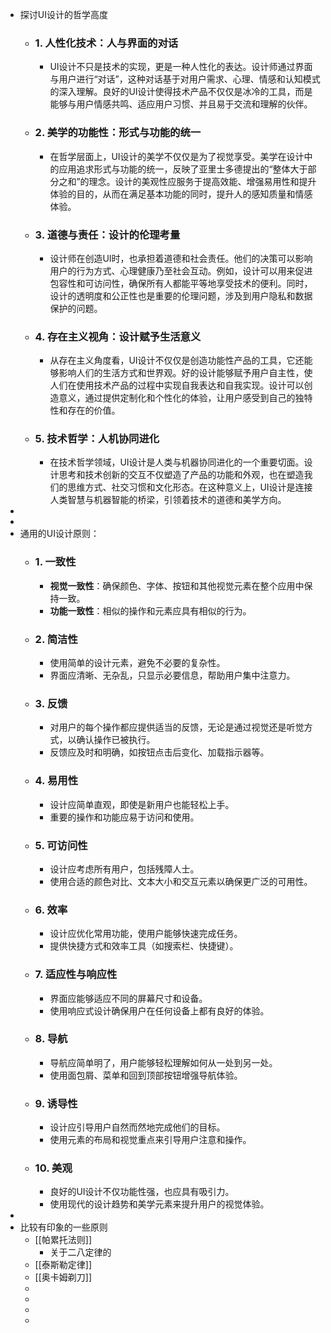- 探讨UI设计的哲学高度
	- ### 1. **人性化技术：人与界面的对话**
		- UI设计不只是技术的实现，更是一种人性化的表达。设计师通过界面与用户进行“对话”，这种对话基于对用户需求、心理、情感和认知模式的深入理解。良好的UI设计使得技术产品不仅仅是冰冷的工具，而是能够与用户情感共鸣、适应用户习惯、并且易于交流和理解的伙伴。
	- ### 2. **美学的功能性：形式与功能的统一**
		- 在哲学层面上，UI设计的美学不仅仅是为了视觉享受。美学在设计中的应用追求形式与功能的统一，反映了亚里士多德提出的“整体大于部分之和”的理念。设计的美观性应服务于提高效能、增强易用性和提升体验的目的，从而在满足基本功能的同时，提升人的感知质量和情感体验。
	- ### 3. **道德与责任：设计的伦理考量**
		- 设计师在创造UI时，也承担着道德和社会责任。他们的决策可以影响用户的行为方式、心理健康乃至社会互动。例如，设计可以用来促进包容性和可访问性，确保所有人都能平等地享受技术的便利。同时，设计的透明度和公正性也是重要的伦理问题，涉及到用户隐私和数据保护的问题。
	- ### 4. **存在主义视角：设计赋予生活意义**
		- 从存在主义角度看，UI设计不仅仅是创造功能性产品的工具，它还能够影响人们的生活方式和世界观。好的设计能够赋予用户自主性，使人们在使用技术产品的过程中实现自我表达和自我实现。设计可以创造意义，通过提供定制化和个性化的体验，让用户感受到自己的独特性和存在的价值。
	- ### 5. **技术哲学：人机协同进化**
		- 在技术哲学领域，UI设计是人类与机器协同进化的一个重要切面。设计思考和技术创新的交互不仅塑造了产品的功能和外观，也在塑造我们的思维方式、社交习惯和文化形态。在这种意义上，UI设计是连接人类智慧与机器智能的桥梁，引领着技术的道德和美学方向。
-
-
- 通用的UI设计原则：
	- ### 1. 一致性
		- **视觉一致性**：确保颜色、字体、按钮和其他视觉元素在整个应用中保持一致。
		- **功能一致性**：相似的操作和元素应具有相似的行为。
	- ### 2. 简洁性
		- 使用简单的设计元素，避免不必要的复杂性。
		- 界面应清晰、无杂乱，只显示必要信息，帮助用户集中注意力。
	- ### 3. 反馈
		- 对用户的每个操作都应提供适当的反馈，无论是通过视觉还是听觉方式，以确认操作已被执行。
		- 反馈应及时和明确，如按钮点击后变化、加载指示器等。
	- ### 4. 易用性
		- 设计应简单直观，即使是新用户也能轻松上手。
		- 重要的操作和功能应易于访问和使用。
	- ### 5. 可访问性
		- 设计应考虑所有用户，包括残障人士。
		- 使用合适的颜色对比、文本大小和交互元素以确保更广泛的可用性。
	- ### 6. 效率
		- 设计应优化常用功能，使用户能够快速完成任务。
		- 提供快捷方式和效率工具（如搜索栏、快捷键）。
	- ### 7. 适应性与响应性
		- 界面应能够适应不同的屏幕尺寸和设备。
		- 使用响应式设计确保用户在任何设备上都有良好的体验。
	- ### 8. 导航
		- 导航应简单明了，用户能够轻松理解如何从一处到另一处。
		- 使用面包屑、菜单和回到顶部按钮增强导航体验。
	- ### 9. 诱导性
		- 设计应引导用户自然而然地完成他们的目标。
		- 使用元素的布局和视觉重点来引导用户注意和操作。
	- ### 10. 美观
		- 良好的UI设计不仅功能性强，也应具有吸引力。
		- 使用现代的设计趋势和美学元素来提升用户的视觉体验。
-
- 比较有印象的一些原则
	- [[帕累托法则]]
		- 关于二八定律的
	- [[泰斯勒定律]]
	- [[奥卡姆剃刀]]
	-
	-
	-
	-